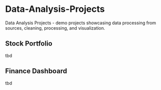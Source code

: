 # Data-Analysis-Projects
Data Analysis Projects - demo projects showcasing data processing from sources, cleaning, processing, and visualization. 

## Stock Portfolio
tbd

## Finance Dashboard
tbd
